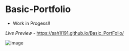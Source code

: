 # Basic-Portfolio 

- Work in Progess!!


*Live Preview* - https://sah1l191.github.io/Basic_PortFolio/ 

![image](https://github.com/user-attachments/assets/b9746304-9c33-4b88-ba37-9f367708fc16)
